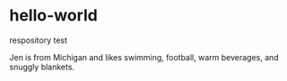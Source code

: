 # hello-world
respository test

Jen is from Michigan and likes swimming, football, warm beverages, and snuggly blankets.
